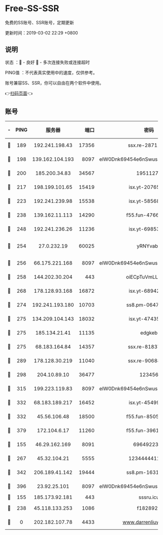 # Free-SS-SSR

免费的SS账号、SSR账号，定期更新

更新时间：2019-03-02 22:29 +0800

## 说明

状态     ：🙂 - 良好 🙁 - 多次连接失败或连接超时

PING值   ：不代表真实使用中的速度，仅供参考。

账号兼容SS、SSR，你可以自由在两个软件中使用。

👉[扫码页面](https://liesauer.github.io/free-ss-ssr.github.io/)👈

## 账号

|-|PING|服务器|端口|密码|加密方式|区域|
|:----:|:----:|:-----:|-----:|:----:|:----:|:----:|
|🙂|189|192.241.198.43|17356|ssx.re-28711646|aes-256-cfb|US|
|🙂|198|139.162.104.193|8097|eIW0Dnk69454e6nSwuspv9DmS201tQ0D|aes-256-cfb|JP|
|🙂|200|185.200.34.83|34567|19511276|aes-256-cfb|US|
|🙂|217|198.199.101.65|15419|isx.yt-20765737|aes-256-cfb|US|
|🙂|223|192.241.239.98|15538|isx.yt-58568781|aes-256-cfb|US|
|🙂|238|139.162.11.113|14290|f55.fun-47666112|aes-256-cfb|SG|
|🙂|248|192.241.236.26|11236|isx.yt-69853329|aes-256-cfb|US|
|🙂|254|27.0.232.19|60025|yRNYvabB|xchacha20-ietf-poly1305|HK|
|🙂|256|66.175.221.168|8097|eIW0Dnk69454e6nSwuspv9DmS201tQ0D|aes-256-cfb|US|
|🙂|258|144.202.30.204|443|oiECpTuVmLLxk4Ts|aes-256-cfb|US|
|🙂|268|178.128.93.168|16872|isx.yt-68942633|aes-256-cfb|SG|
|🙂|274|192.241.193.180|10703|ss8.pm-06476648|aes-256-cfb|US|
|🙂|275|134.209.104.143|18032|isx.yt-47435450|aes-256-cfb|SG|
|🙂|275|185.134.21.41|11135|edgkeb|aes-256-cfb|GB|
|🙂|275|68.183.164.84|14357|ssx.re-81837624|aes-256-cfb|US|
|🙂|289|178.128.30.219|11040|ssx.re-90688619|aes-256-cfb|SG|
|🙂|298|204.10.89.10|36477|123456|aes-256-cfb|US|
|🙂|315|199.223.119.83|8097|eIW0Dnk69454e6nSwuspv9DmS201tQ0D|aes-256-cfb|US|
|🙂|332|68.183.189.217|16452|isx.yt-45499514|aes-256-cfb|SG|
|🙂|332|45.56.106.48|18500|f55.fun-85055733|aes-256-cfb|US|
|🙂|379|172.104.6.17|11260|f55.fun-39616774|aes-256-cfb|US|
|🙂|155|46.29.162.169|8091|6964922356|aes-256-cfb|RU|
|🙂|267|45.32.104.21|5555|1234444411111|aes-256-cfb|SG|
|🙂|342|206.189.41.142|19444|ss8.pm-16317279|aes-256-cfb|SG|
|🙂|396|23.92.25.101|8097|eIW0Dnk69454e6nSwuspv9DmS201tQ0D|aes-256-cfb|US|
|🙁|155|185.173.92.181|443|sssru.icu|rc4-md5|RU|
|🙁|238|45.118.133.253|1086|f1828920|aes-256-cfb|SG|
|🙁|0|202.182.107.78|4433|www.darrenliuwei.com|aes-256-cfb|JP|
